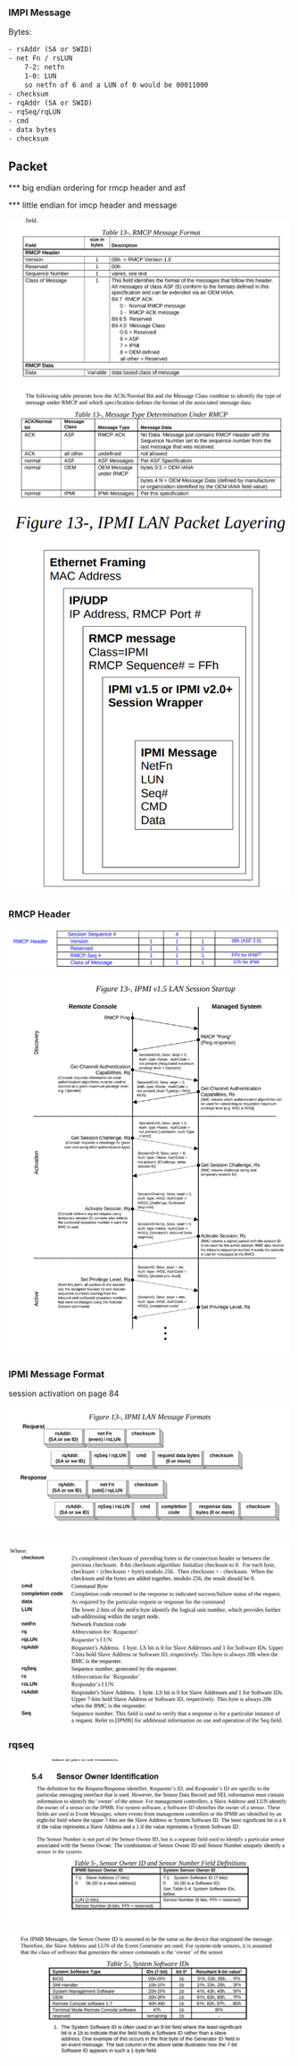 ### IMPI Message

Bytes:

    - rsAddr (SA or SWID) 
    - net Fn / rsLUN
        7-2: netfn
        1-0: LUN
        so netfn of 6 and a LUN of 0 would be 00011000
    - checksum
    - rqAddr (SA or SWID)
    - rqSeq/rqLUN
    - cmd
    - data bytes
    - checksum



## Packet 

*** big endian ordering for rmcp header and asf

*** little endian for imcp header and message


![rcmp](../images/rcmp.png)


![packet layers](../images/packet_layering.png)

### RMCP Header

![rmcp header](../images/rmcp_header.png)

![IPMI v1.5 Session Startup](../images/session_startup.png)


### IPMI Message Format

session activation on page 84

![ipmi message format](../images/ipmi_msg_format.png)

![ipmi payload detailed](../images/ipmi_payload_details.png)

### rqseq

![ipmi payload sensor ids](../images/ipmi_payload_sensor.png)

![ipmi system software ids](../images/ipmi_payload_software_ids.png)